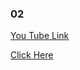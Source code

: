 ### 02

[You Tube Link](https://www.youtube.com/watch?v=uHQDL-C1cKY&list=PLwGdqUZWnOp2JYAoNE_-7sSWcIeO1A-xi&index=35)

[Click Here](http://wave-animate.surge.sh/)